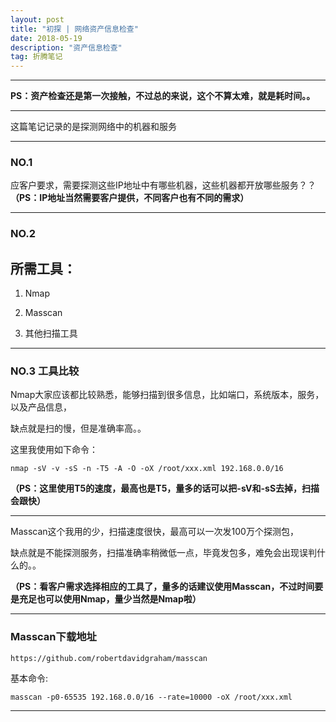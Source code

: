 ```yaml
---
layout: post
title: "初探 | 网络资产信息检查"
date: 2018-05-19
description: "资产信息检查"
tag: 折腾笔记
---
```

---

**PS：资产检查还是第一次接触，不过总的来说，这个不算太难，就是耗时间。。**

---
这篇笔记记录的是探测网络中的机器和服务

---

### NO.1

应客户要求，需要探测这些IP地址中有哪些机器，这些机器都开放哪些服务？？
**（PS：IP地址当然需要客户提供，不同客户也有不同的需求）**

---

### NO.2

<h2>所需工具：</h2>

1.  Nmap<br/>

2.  Masscan<br/>

3.  其他扫描工具<br/>


---


### NO.3 工具比较

Nmap大家应该都比较熟悉，能够扫描到很多信息，比如端口，系统版本，服务，以及产品信息，</br>

缺点就是扫的慢，但是准确率高。。</br>

这里我使用如下命令：

```
nmap -sV -v -sS -n -T5 -A -O -oX /root/xxx.xml 192.168.0.0/16

```

**（PS：这里使用T5的速度，最高也是T5，量多的话可以把-sV和-sS去掉，扫描会跟快）**

---

Masscan这个我用的少，扫描速度很快，最高可以一次发100万个探测包，</br>

缺点就是不能探测服务，扫描准确率稍微低一点，毕竟发包多，难免会出现误判什么的。。


**（PS：看客户需求选择相应的工具了，量多的话建议使用Masscan，不过时间要是充足也可以使用Nmap，量少当然是Nmap啦）**

---
<h3>Masscan下载地址</h3>

```
https://github.com/robertdavidgraham/masscan
```

基本命令:

```
masscan -p0-65535 192.168.0.0/16 --rate=10000 -oX /root/xxx.xml
```

---
